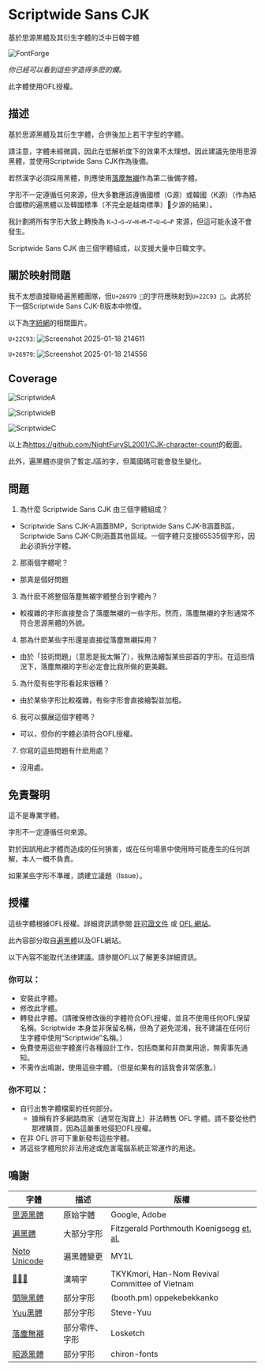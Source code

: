 # Scriptwide Sans CJK

基於思源黑體及其衍生字體的泛中日韓字體

![FontForge](https://github.com/user-attachments/assets/f1d600e7-22b2-49cb-a39e-4fef99c6e883)

*你已經可以看到這些字造得多麽的爛。*

此字體使用OFL授權。

## 描述

基於思源黑體及其衍生字體，合併後加上若干字型的字體。

請注意，字體未經微調，因此在低解析度下的效果不太理想。因此建議先使用思源黑體，並使用Scriptwide Sans CJK作為後備。

若然漢字必須採用黑體，則應使用[落塵無襯](https://github.com/Losketch/LorchinSans)作為第二後備字體。

字形不一定遵循任何來源，但大多數應該遵循國標（G源）或韓國（K源）（作為結合國標的遍黑體以及韓國標準（不完全是越南標準）𦁣夕源的結果）。

我計劃將所有字形大致上轉換為 `K→J→S→V→H→M→T→U→G→P` 來源，但這可能永遠不會發生。

Scriptwide Sans CJK 由三個字體組成，以支援大量中日韓文字。

## 關於映射問題

我不太想直接聯絡遍黑體團隊，但`U+26979 𦥹`的字符應映射到`U+22C93 𢲓`。此將於下一個Scriptwide Sans CJK-B版本中修復。

以下為[字統網](zi.tools)的相關圖片。

`U+22C93`: ![Screenshot 2025-01-18 214611](https://github.com/user-attachments/assets/a77f84eb-4d74-4d55-b328-9113b651c11f)

`U+26979`: ![Screenshot 2025-01-18 214556](https://github.com/user-attachments/assets/4698276e-ec09-43f4-859b-ed967e0be0b0)

## Coverage

![ScriptwideA](ScriptwideA.png)

![ScriptwideB](ScriptwideB.png)

![ScriptwideC](ScriptwideC.png)

以上為<https://github.com/NightFurySL2001/CJK-character-count>的截圖。

此外，遍黑體亦提供了暫定J區的字，但萬國碼可能會發生變化。

## 問題

1. 為什麼 Scriptwide Sans CJK 由三個字體組成？
  * Scriptwide Sans CJK-A涵蓋BMP，Scriptwide Sans CJK-B涵蓋B區，Scriptwide Sans CJK-C則涵蓋其他區域。一個字體只支援65535個字形，因此必須拆分字體。
2. 那兩個字體呢？
  * 那真是個好問題
3. 為什麽不將整個落塵無襯字體整合到字體內？
  * 較複雜的字形直接整合了落塵無襯的一些字形。然而，落塵無襯的字形通常不符合思源黑體的外貌。
4. 那為什麽某些字形還是直接從落塵無襯採用？
  * 由於「技術問題」（意思是我太懶了），我無法繪製某些部首的字形。在這些情況下，落塵無襯的字形必定會比我所做的更美觀。
5. 為什麼有些字形看起來很糟？
  * 由於某些字形比較複雜，有些字形會直接繪製並加粗。
6. 我可以擴展這個字體嗎？
  * 可以，但你的字體必須符合OFL授權。
7. 你寫的這些問題有什麽用處？
  * 沒用處。

## 免責聲明

這不是專業字體。

字形不一定遵循任何來源。

對於因誤用此字體而造成的任何損害，或在任何場景中使用時可能產生的任何誤解，本人一概不負責。

如果某些字形不準確，請建立議題（Issue）。

## 授權

這些字體根據OFL授權。詳細資訊請參閱 [許可證文件](LICENSE) 或 [OFL 網站](https://openfontlicense.org/)。

此內容部分取自[遍黑體](https://github.com/Fitzgerald-Porthmouth-Koenigsegg/Plangothic_Project/blob/main/README.en.md#license)以及OFL網站。

以下內容不能取代法律建議。請參閱OFL以了解更多詳細資訊。

### 你可以：

* 安裝此字體。
* 修改此字體。
* 轉發此字體。（請確保修改後的字體符合OFL授權，並且不使用任何OFL保留名稱。Scriptwide 本身並非保留名稱，但為了避免混淆，我不建議在任何衍生字體中使用“Scriptwide”名稱。）
* 免費使用這些字體進行各種設計工作，包括商業和非商業用途，無需事先通知。
* 不需作出鳴謝，使用這些字體。（但是如果有的話我會非常感激。）

### 你不可以：

* 自行出售字體檔案的任何部分。
  * 據稱有許多網路商家（通常在淘寶上）非法轉售 OFL 字體。請不要從他們那裡購買，因為這嚴重地侵犯OFL授權。
* 在非 OFL 許可下重新發布這些字體。
* 將這些字體用於非法用途或危害電腦系統正常運作的用途。
 
## 鳴謝

| 字體 | 描述 | 版權 |
| --- | --- | --- |
| [思源黑體](https://github.com/adobe-fonts/source-han-sans) | 原始字體 | Google, Adobe |
| [遍黑體](https://github.com/Fitzgerald-Porthmouth-Koenigsegg/Plangothic_Project) | 大部分字形 | Fitzgerald Porthmouth Koenigsegg [et. al.](https://github.com/Fitzgerald-Porthmouth-Koenigsegg/Plangothic_Project?tab=readme-ov-file#%E8%B4%A1%E7%8C%AE%E8%80%85) |
| [Noto Unicode](https://github.com/MY1L/Unicode/tree/main/NotoUnicode) | 遍黑體變更 | MY1L |
| [𦁣夕源](https://github.com/TKYKmori/Gothic-Nguyen) | 漢喃字 | TKYKmori, Han-Nom Revival Committee of Vietnam |
| [間隙黑體](https://oppekebekkanko.booth.pm/items/2117070) | 部分字形 | (booth.pm) oppekebekkanko |
| [Yuu黑體](https://github.com/Steve-Yuu/Yuu-Gothic) | 部分字形 | Steve-Yuu |
| [落塵無襯](https://github.com/Losketch/LorchinSans) | 部分零件、字形 | Losketch |
| [昭源黑體](https://github.com/chiron-fonts/chiron-hei-hk) | 部分字形 | chiron-fonts 